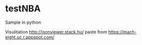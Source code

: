 # testNBA
Sample in python

Visulitation http://jsonviewer.stack.hu/
paste from https://mach-eight.uc.r.appspot.com/


